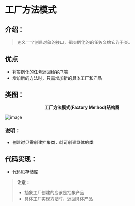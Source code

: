 # 工厂方法模式



## 介绍：

> 定义一个创建对象的接口，把实例化的的任务交给它的子类。



## 优点

* 将实例化的任务返回给客户端
* 增加新的方法时，只需增加新的具体工厂和产品



## 类图：


**<center>工厂方法模式(Factory Method)结构图</center>**

![image](https://user-images.githubusercontent.com/80476712/160964397-ac5c8b5b-7224-4f06-8af5-625988ffb3be.png)


### 说明：

* 创建时只需创建抽象类，就可创建具体的类



## 代码实现：


* 代码见存储库

> **注意：**
>
> * 抽象工厂创建的应该是抽象产品
> * 具体工厂实现方法时，返回具体产品

